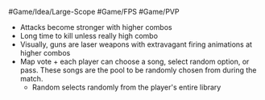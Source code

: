 #Game/Idea/Large-Scope #Game/FPS #Game/PVP

- Attacks become stronger with higher combos
- Long time to kill unless really high combo
- Visually, guns are laser weapons with extravagant firing animations at higher combos
- Map vote + each player can choose a song, select random option, or pass. These songs are the pool to be randomly chosen from during the match.
	- Random selects randomly from the player's entire library